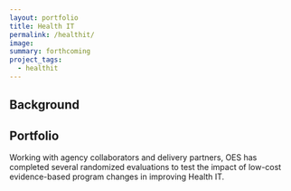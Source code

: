 ```yaml
---
layout: portfolio
title: Health IT
permalink: /healthit/
image:
summary: forthcoming
project_tags:
  - healthit
---
```


## Background



## Portfolio

Working with agency collaborators and delivery partners, OES has completed several randomized evaluations to test the impact of low-cost evidence-based program changes in improving Health IT.
